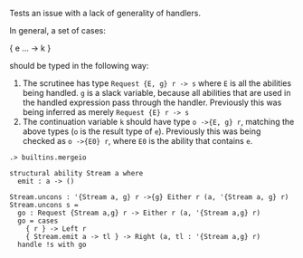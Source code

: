 
Tests an issue with a lack of generality of handlers.

In general, a set of cases:

  { e ... -> k }

should be typed in the following way:

  1. The scrutinee has type `Request {E, g} r -> s` where `E` is all
     the abilities being handled. `g` is a slack variable, because all
     abilities that are used in the handled expression pass through
     the handler. Previously this was being inferred as merely
     `Request {E} r -> s`
  2. The continuation variable `k` should have type `o ->{E, g} r`,
     matching the above types (`o` is the result type of `e`).
     Previously this was being checked as `o ->{E0} r`, where `E0` is
     the ability that contains `e`.

```ucm
.> builtins.mergeio
```

```unison
structural ability Stream a where 
  emit : a -> ()

Stream.uncons : '{Stream a, g} r ->{g} Either r (a, '{Stream a, g} r)
Stream.uncons s = 
  go : Request {Stream a,g} r -> Either r (a, '{Stream a,g} r)
  go = cases 
    { r } -> Left r
    { Stream.emit a -> tl } -> Right (a, tl : '{Stream a,g} r)
  handle !s with go
```
